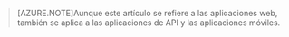 > [AZURE.NOTE]Aunque este artículo se refiere a las aplicaciones web, también se aplica a las aplicaciones de API y las aplicaciones móviles.

<!---HONumber=Oct15_HO3-->